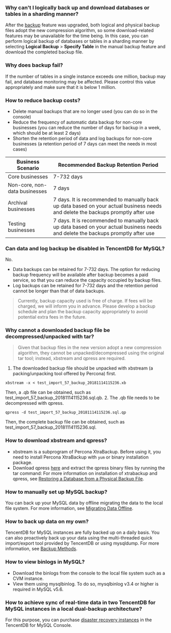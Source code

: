 ### Why can't I logically back up and download databases or tables in a sharding manner?
After the [backup](https://intl.cloud.tencent.com/document/product/236/7513) feature was upgraded, both logical and physical backup files adopt the new compression algorithm, so some download-related features may be unavailable for the time being. In this case, you can perform logical backup of databases or tables in a sharding manner by selecting **Logical Backup** > **Specify Table** in the manual backup feature and download the completed backup file.

### Why does backup fail?
If the number of tables in a single instance exceeds one million, backup may fail, and database monitoring may be affected. Please control this value appropriately and make sure that it is below 1 million.

### How to reduce backup costs?
- Delete manual backups that are no longer used (you can do so in the console)
- Reduce the frequency of automatic data backup for non-core businesses (you can reduce the number of days for backup in a week, which should be at least 2 days) 
- Shorten the retention period of data and log backups for non-core businesses (a retention period of 7 days can meet the needs in most cases)

| Business Scenario | Recommended Backup Retention Period |
| -------------------- | ------------------------------------------------------------ |
| Core businesses | 7-732 days |
| Non-core, non-data businesses | 7 days |
| Archival businesses | 7 days. It is recommended to manually back up data based on your actual business needs and delete the backups promptly after use |
| Testing businesses | 7 days. It is recommended to manually back up data based on your actual business needs and delete the backups promptly after use |

### Can data and log backup be disabled in TencentDB for MySQL?
No.
- Data backups can be retained for 7-732 days. The option for reducing backup frequency will be available after backup becomes a paid service, so that you can reduce the capacity occupied by backup files.
- Log backups can be retained for 7-732 days and the retention period cannot be longer than that of data backups.
>Currently, backup capacity used is free of charge. If fees will be charged, we will inform you in advance. Please develop a backup schedule and plan the backup capacity appropriately to avoid potential extra fees in the future.

### Why cannot a downloaded backup file be decompressed/unpacked with tar?
>Given that backup files in the new version adopt a new compression algorithm, they cannot be unpacked/decompressed using the original tar tool; instead, xbstream and qpress are required.

1. The downloaded backup file should be unpacked with xbstream (a packing/unpacking tool offered by Percona) first.
```
xbstream -x < test_import_57_backup_20181114115236.xb 
```
Then, a .qb file can be obtained, such as test_import_57_backup_20181114115236.sql.qb.
2. The .qb file needs to be decompressed with qpress.
```
qpress -d test_import_57_backup_20181114115236.sql.qp
```
Then, the complete backup file can be obtained, such as test_import_57_backup_20181114115236.sql.

### How to download xbstream and qpress?
- xbstream is a subprogram of Percona XtraBackup. Before using it, you need to install Percona XtraBackup with `yum` or binary installation package.
- Download qpress [here](http://www.quicklz.com/) and extract the qpress binary files by running the tar command:
For more information on installation of xtrabackup and qpress, see [Restoring a Database from a Physical Backup File](https://intl.cloud.tencent.com/document/product/236/31910).

### How to manually set up MySQL backup?
You can back up your MySQL data by offline migrating the data to the local file system. For more information, see [Migrating Data Offline](https://intl.cloud.tencent.com/document/product/236/8464).


### How to back up data on my own?
TencentDB for MySQL instances are fully backed up on a daily basis. You can also proactively back up your data using the multi-threaded quick import/export tool provided by TencentDB or using mysqldump. For more information, see [Backup Methods](https://intl.cloud.tencent.com/document/product/236/7513).

### How to view binlogs in MySQL?
- Download the binlogs from the console to the local file system such as a CVM instance.
- View them using mysqlbinlog. To do so, mysqlbinlog v3.4 or higher is required in MySQL v5.6.

### How to achieve sync of real-time data in two TencentDB for MySQL instances in a local dual-backup architecture?
For this purpose, you can purchase [disaster recovery instances](https://intl.cloud.tencent.com/document/product/236/7272) in the TencentDB for MySQL Console.

